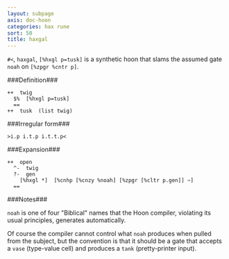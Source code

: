 ```yaml
---
layout: subpage
axis: doc-hoon
categories: hax rune
sort: 50
title: haxgal
---
```




`#<`, `haxgal`, `[%hxgl p=tusk]` is a synthetic hoon that
slams the assumed gate `noah` on `[%zpgr %cntr p]`.

###Definition###

    ++  twig  
      $%  [%hxgl p=tusk]
      ==
    ++  tusk  (list twig) 

###Irregular form###

    >i.p i.t.p i.t.t.p<

###Expansion###
    
    ++  open
      ^-  twig
      ?-  gen
        [%hxgl *]  [%cnhp [%cnzy %noah] [%zpgr [%cltr p.gen]] ~]
      ==

###Notes###

`noah` is one of four "Biblical" names that the Hoon compiler,
violating its usual principles, generates automatically.

Of course the compiler cannot control what `noah` produces when
pulled from the subject, but the convention is that it should be
a gate that accepts a `vase` (type-value cell) and produces a 
`tank` (pretty-printer input).

